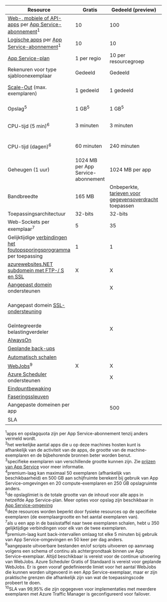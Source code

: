| Resource | Gratis | Gedeeld (preview) | Basic | Standard | Premium (Preview)</th> |
| --- | --- | --- | --- | --- | --- |
| [Web-, mobiele of API-apps](https://azure.microsoft.com/services/app-service/) per [App Service-abonnement](../articles/app-service/azure-web-sites-web-hosting-plans-in-depth-overview.md)<sup>1</sup> |10 |100 |Onbeperkte<sup>2</sup> |Onbeperkte<sup>2</sup> |Onbeperkte<sup>2</sup> |
| [Logische apps](https://azure.microsoft.com/services/app-service/logic/) per [App Service-abonnement](../articles/app-service/azure-web-sites-web-hosting-plans-in-depth-overview.md)</a><sup>1</sup> |10 |10 |10 |20 per core |20 per core |
| [App Service-plan](../articles/app-service/azure-web-sites-web-hosting-plans-in-depth-overview.md) |1 per regio |10 per resourcegroep |100 per resourcegroep |100 per resourcegroep |100 per resourcegroep |
| Rekenuren voor type sjabloonexemplaar |Gedeeld |Gedeeld |Toegewezen<sup>3</sup> |Toegewezen<sup>3</sup> |Toegewezen<sup>3</sup></p> |
| [Scale-Out](../articles/app-service-web/web-sites-scale.md) (max. exemplaren) |1 gedeeld |1 gedeeld |3-specifieke<sup>3</sup> |10 toegewezen<sup>3</sup> |20 (50 in as-omgeving) toegewezen<sup>3,4</sup> |
| Opslag<sup>5</sup> |1 GB<sup>5</sup> |1 GB<sup>5</sup> |10 GB<sup>5</sup> |50 GB<sup>5</sup> |500 GB<sup>4,5</sup></p> |
| CPU-tijd (5 min)<sup>6</sup> |3 minuten |3 minuten |Onbeperkte, betaalde op standaard [tarieven](https://azure.microsoft.com/pricing/details/app-service/)</a> |Onbeperkt, betalen tegen standaardtarieven |Onbeperkt, betalen tegen standaardtarieven |
| CPU-tijd (dagen)<sup>6</sup> |60 minuten |240 minuten |Onbeperkte, betaalde op standaard [tarieven](https://azure.microsoft.com/pricing/details/app-service/)</a> |Onbeperkt, betalen tegen standaardtarieven |Onbeperkt, betalen tegen standaardtarieven |
| Geheugen (1 uur) |1024 MB per App Service-abonnement |1024 MB per app |N.v.t. |N.v.t. |N.v.t. |
| Bandbreedte |165 MB |Onbeperkte, [tarieven voor gegevensoverdracht](https://azure.microsoft.com/pricing/details/data-transfers/) toepassen |Onbeperkt, gegevensoverdracht tarieven toepassen |Onbeperkt, gegevensoverdracht tarieven toepassen |Onbeperkt, gegevensoverdracht tarieven toepassen |
| Toepassingsarchitectuur |32-bits |32-bits |32-bits/64-bits |32-bits/64-bits |32-bits/64-bits |
| Web-Sockets per exemplaar<sup>7</sup> |5 |35 |350 |Onbeperkt |Onbeperkt |
| Gelijktijdige [verbindingen het foutopsporingsprogramma](../articles/app-service-web/web-sites-dotnet-troubleshoot-visual-studio.md) per toepassing |1 |1 |1 |5 |5 |
| [azurewebsites.NET subdomein met FTP-/ S en SSL](../articles/app-service-web/web-sites-configure-ssl-certificate.md) |X |X |X |X |X |
| [Aangepast domein](../articles/app-service-web/web-sites-custom-domain-name.md) ondersteunen | |X |X |X |X |
| Aangepast domein [SSL-ondersteuning](../articles/app-service-web/web-sites-configure-ssl-certificate.md) | | |Onbeperkt |Onbeperkt, 5 SNI SSL en 1 opgenomen IP SSL-verbindingen |Onbeperkt, 5 SNI SSL en 1 opgenomen IP SSL-verbindingen |
| Geïntegreerde belastingverdeler | |X |X |X |X |
| [AlwaysOn](../articles/app-service-web/web-sites-configure.md) | | |X |X |X |
| [Geplande back-ups](../articles/app-service-web/web-sites-backup.md) | | | |Eenmaal per dag |Om de 5 minuten<sup>8</sup> |
| [Automatisch schalen](../articles/app-service-web/web-sites-scale.md) | | |X |X |X |
| [WebJobs](../articles/app-service-web/web-sites-create-web-jobs.md)<sup>9</sup> |X |X |X |X |X |
| [Azure Scheduler](https://azure.microsoft.com/services/scheduler/) ondersteunen | |X |X |X |X |
| [Eindpuntbewaking](../articles/app-service-web/web-sites-monitor.md) | | |X |X |X |
| [Faseringssleuven](../articles/app-service-web/web-sites-staged-publishing.md) | | | |5 |20 |
| Aangepaste domeinen per app</a> | |500 |500 |500 |500 |
| SLA | |<p> |99,9% |99.95%<sup>10</sup> |99.95%<sup>10</sup> |

<sup>1</sup>apps en opslagquota zijn per App Service-abonnement tenzij anders vermeld wordt.  
<sup>2</sup>het werkelijke aantal apps die u op deze machines hosten kunt is afhankelijk van de activiteit van de apps, de grootte van de machine-exemplaren en de bijbehorende bronnen beter worden benut.  
<sup>3</sup>specifieke exemplaren van verschillende grootte kunnen zijn. Zie [prijzen van App Service](https://azure.microsoft.com/pricing/details/data-transfers/pricing/details/app-service/) voor meer informatie.  
<sup>4</sup>premium-laag kan maximaal 50 exemplaren (afhankelijk van beschikbaarheid) en 500 GB aan schijfruimte berekent bij gebruik van App Service-omgevingen en 20 compute-exemplaren en 250 GB opslagruimte anders.  
<sup>5</sup>de opslaglimiet is de totale grootte van de inhoud voor alle apps in hetzelfde App Service-plan. Meer opties voor opslag zijn beschikbaar in [App Service-omgeving](../articles/app-service-web/app-service-web-configure-an-app-service-environment.md#storage)  
<sup>6</sup>deze resources worden beperkt door fysieke resources op de specifieke exemplaren (de exemplaargrootte en het aantal exemplaren van).  
<sup>7</sup>als u een app in de basisstaffel naar twee exemplaren schalen, hebt u 350 gelijktijdige verbindingen voor elk van de twee exemplaren.  
<sup>8</sup>premium-laag kunt back-intervallen omlaag tot elke 5 minuten bij gebruik van App Service-omgevingen en 50 keer per dag anders.  
<sup>9</sup>aangepaste uitvoerbare bestanden en/of scripts uitvoeren op aanvraag volgens een schema of continu als achtergrondtaak binnen uw App Service-exemplaar. Altijd beschikbaar is vereist voor de continue uitvoering van WebJobs. Azure Scheduler Gratis of Standaard is vereist voor geplande WebJobs. Er is geen vooraf gedefinieerde limiet voor het aantal WebJobs die kunnen worden uitgevoerd in een App Service-exemplaar, maar er zijn praktische grenzen die afhankelijk zijn van wat de toepassingscode probeert te doen.   
<sup>10</sup>SLA van 99,95% die zijn opgegeven voor implementaties met meerdere exemplaren met Azure Traffic Manager is geconfigureerd voor failover.  

